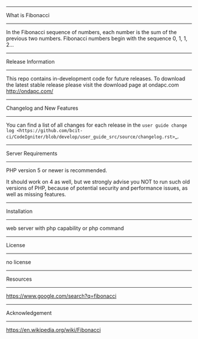 *******************
What is Fibonacci
*******************

In the Fibonacci sequence of numbers, each number is the sum of the previous two numbers. 
Fibonacci numbers begin with the sequence 0, 1, 1, 2...

*******************
Release Information
*******************

This repo contains in-development code for future releases. To download the
latest stable release please visit the download page at ondapc.com
<http://ondapc.com/>

**************************
Changelog and New Features
**************************

You can find a list of all changes for each release in the `user
guide change log <https://github.com/bcit-ci/CodeIgniter/blob/develop/user_guide_src/source/changelog.rst>`_.

*******************
Server Requirements
*******************

PHP version 5 or newer is recommended.

It should work on 4 as well, but we strongly advise you NOT to run
such old versions of PHP, because of potential security and performance
issues, as well as missing features.

************
Installation
************

web server with php capability or php command

*******
License
*******
no license

*********
Resources
*********
https://www.google.com/search?q=fibonacci

***************
Acknowledgement
***************

https://en.wikipedia.org/wiki/Fibonacci

